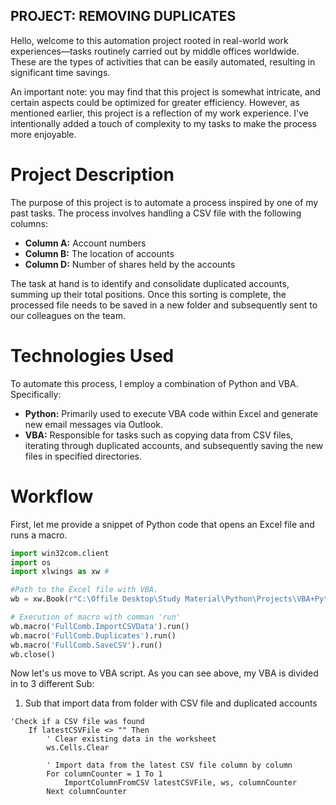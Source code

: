 ## PROJECT: REMOVING DUPLICATES 

Hello, welcome to this automation project rooted in real-world work experiences—tasks routinely carried out by middle offices worldwide. 
These are the types of activities that can be easily automated, resulting in significant time savings.

An important note: you may find that this project is somewhat intricate, and certain aspects could be optimized for greater efficiency. 
However, as mentioned earlier, this project is a reflection of my work experience. I've intentionally added a touch of complexity to my tasks to make the process more enjoyable.

# Project Description

The purpose of this project is to automate a process inspired by one of my past tasks. The process involves handling a CSV file with the following columns:

- **Column A:** Account numbers
- **Column B:** The location of accounts
- **Column D:** Number of shares held by the accounts

The task at hand is to identify and consolidate duplicated accounts, summing up their total positions. Once this sorting is complete, the processed file needs to be saved in a new folder and subsequently sent to our colleagues on the team.

# Technologies Used

To automate this process, I employ a combination of Python and VBA. Specifically:

- **Python:** Primarily used to execute VBA code within Excel and generate new email messages via Outlook.
- **VBA:** Responsible for tasks such as copying data from CSV files, iterating through duplicated accounts, and subsequently saving the new files in specified directories.

# Workflow

First, let me provide a snippet of Python code that opens an Excel file and runs a macro.

```python
import win32com.client
import os
import xlwings as xw #

#Path to the Excel file with VBA.
wb = xw.Book(r"C:\Offile Desktop\Study Material\Python\Projects\VBA+Python\Data\VBA_dup.xlsm")

# Execution of macro with comman 'run'
wb.macro('FullComb.ImportCSVData').run() 
wb.macro('FullComb.Duplicates').run()
wb.macro('FullComb.SaveCSV').run()
wb.close()
```

Now let's us move to VBA script. As you can see above, my VBA is divided in to 3 different Sub:

1. Sub that import data from folder with CSV file and duplicated accounts 

```vba
'Check if a CSV file was found
    If latestCSVFile <> "" Then
        ' Clear existing data in the worksheet
        ws.Cells.Clear

        ' Import data from the latest CSV file column by column
        For columnCounter = 1 To 1
            ImportColumnFromCSV latestCSVFile, ws, columnCounter
        Next columnCounter
```




